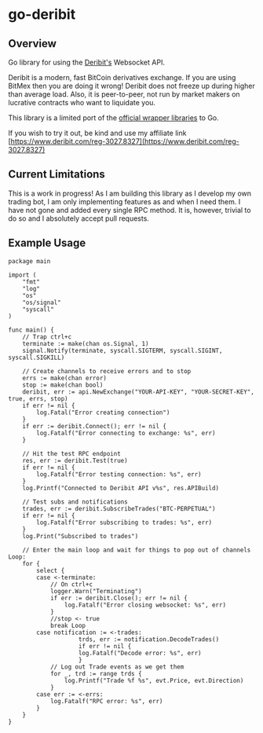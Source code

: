 # go-deribit

## Overview

Go library for using the [Deribit's](https://www.deribit.com/reg-3027.8327) Websocket API. 

Deribit is a modern, fast BitCoin derivatives exchange. If you are using BitMex then you are doing it wrong! Deribit does not freeze up during higher than average load. Also, it is peer-to-peer, not run by market makers on lucrative contracts who want to liquidate you.

This library is a limited port of the [official wrapper libraries](https://github.com/deribit) to Go.

If you wish to try it out, be kind and use my affiliate link [https://www.deribit.com/reg-3027.8327](https://www.deribit.com/reg-3027.8327)

## Current Limitations

This is a work in progress! As I am building this library as I develop my own trading bot, I am only implementing features as and when I need them. I have not gone and added every single RPC method. It is, however, trivial to do so and I absolutely accept pull requests.

## Example Usage

```
package main

import (
	"fmt"
	"log"
	"os"
	"os/signal"
	"syscall"
)

func main() {
	// Trap ctrl+c
	terminate := make(chan os.Signal, 1)
	signal.Notify(terminate, syscall.SIGTERM, syscall.SIGINT, syscall.SIGKILL)

	// Create channels to receive errors and to stop
	errs := make(chan error)
	stop := make(chan bool)
	deribit, err := api.NewExchange("YOUR-API-KEY", "YOUR-SECRET-KEY", true, errs, stop)
	if err != nil {
		log.Fatal("Error creating connection")
	}
	if err := deribit.Connect(); err != nil {
		log.Fatalf("Error connecting to exchange: %s", err)
	}

	// Hit the test RPC endpoint
	res, err := deribit.Test(true)
	if err != nil {
		log.Fatalf("Error testing connection: %s", err)
	}
	log.Printf("Connected to Deribit API v%s", res.APIBuild)

	// Test subs and notifications
	trades, err := deribit.SubscribeTrades("BTC-PERPETUAL")
	if err != nil {
		log.Fatalf("Error subscribing to trades: %s", err)
	}
	log.Print("Subscribed to trades")

	// Enter the main loop and wait for things to pop out of channels
Loop:
	for {
		select {
		case <-terminate:
			// On ctrl+c
			logger.Warn("Terminating")
			if err := deribit.Close(); err != nil {
				log.Fatalf("Error closing websocket: %s", err)
			}
			//stop <- true
			break Loop
		case notification := <-trades:
            		trds, err := notification.DecodeTrades()
            		if err != nil {
			    	log.Fatalf("Decode error: %s", err)
            		}
			// Log out Trade events as we get them
			for _, trd := range trds {
				log.Printf("Trade %f %s", evt.Price, evt.Direction)
			}
		case err := <-errs:
			log.Fatalf("RPC error: %s", err)
		}
	}
}
```
